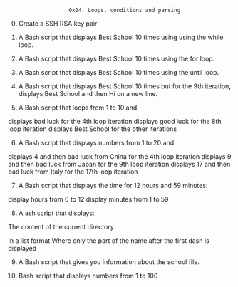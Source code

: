 
                       0x04. Loops, conditions and parsing

0. Create a SSH RSA key pair

1. A Bash script that displays Best School 10 times using using the while loop.

2. A Bash script that displays Best School 10 times using the for loop.

3. A Bash script that displays Best School 10 times using the until loop.

4. A Bash script that displays Best School 10 times  but for the 9th iteration, displays Best School and then Hi on a new line.

5. A Bash script that loops from 1 to 10 and:

displays bad luck for the 4th loop iteration
displays good luck for the 8th loop iteration
displays Best School for the other iterations

6. A Bash script that displays numbers from 1 to 20 and:

displays 4 and then bad luck from China for the 4th loop iteration
displays 9 and then bad luck from Japan for the 9th loop iteration
displays 17 and then bad luck from Italy for the 17th loop iteration

7. A Bash script that displays the time for 12 hours and 59 minutes:

display hours from 0 to 12
display minutes from 1 to 59

8. A ash script that displays:

The content of the current directory

In a list format
Where only the part of the name after the first dash is displayed

9. A Bash script that gives you information about the school file.

10. Bash script that displays numbers from 1 to 100
